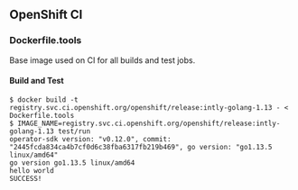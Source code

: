 ## OpenShift CI

### Dockerfile.tools

Base image used on CI for all builds and test jobs.

#### Build and Test

```
$ docker build -t registry.svc.ci.openshift.org/openshift/release:intly-golang-1.13 - < Dockerfile.tools
$ IMAGE_NAME=registry.svc.ci.openshift.org/openshift/release:intly-golang-1.13 test/run
operator-sdk version: "v0.12.0", commit: "2445fcda834ca4b7cf0d6c38fba6317fb219b469", go version: "go1.13.5 linux/amd64"
go version go1.13.5 linux/amd64
hello world
SUCCESS!
```